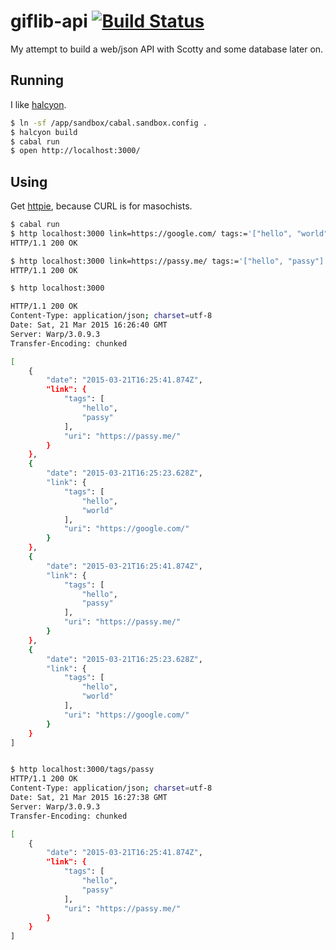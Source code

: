 # giflib-api [![Build Status](https://travis-ci.org/passy/giflib-api.svg)](https://travis-ci.org/passy/giflib-api)

My attempt to build a web/json API with Scotty and some database later on.

## Running

I like [halcyon](https://halcyon.sh/).

```bash
$ ln -sf /app/sandbox/cabal.sandbox.config .
$ halcyon build
$ cabal run
$ open http://localhost:3000/
```

## Using

Get [httpie](http://httpie.org), because CURL is for masochists.

```bash
$ cabal run
$ http localhost:3000 link=https://google.com/ tags:='["hello", "world"]'
HTTP/1.1 200 OK

$ http localhost:3000 link=https://passy.me/ tags:='["hello", "passy"]'
HTTP/1.1 200 OK

$ http localhost:3000

HTTP/1.1 200 OK
Content-Type: application/json; charset=utf-8
Date: Sat, 21 Mar 2015 16:26:40 GMT
Server: Warp/3.0.9.3
Transfer-Encoding: chunked

[
    {
        "date": "2015-03-21T16:25:41.874Z",
        "link": {
            "tags": [
                "hello",
                "passy"
            ],
            "uri": "https://passy.me/"
        }
    },
    {
        "date": "2015-03-21T16:25:23.628Z",
        "link": {
            "tags": [
                "hello",
                "world"
            ],
            "uri": "https://google.com/"
        }
    },
    {
        "date": "2015-03-21T16:25:41.874Z",
        "link": {
            "tags": [
                "hello",
                "passy"
            ],
            "uri": "https://passy.me/"
        }
    },
    {
        "date": "2015-03-21T16:25:23.628Z",
        "link": {
            "tags": [
                "hello",
                "world"
            ],
            "uri": "https://google.com/"
        }
    }
]


$ http localhost:3000/tags/passy
HTTP/1.1 200 OK
Content-Type: application/json; charset=utf-8
Date: Sat, 21 Mar 2015 16:27:38 GMT
Server: Warp/3.0.9.3
Transfer-Encoding: chunked

[
    {
        "date": "2015-03-21T16:25:41.874Z",
        "link": {
            "tags": [
                "hello",
                "passy"
            ],
            "uri": "https://passy.me/"
        }
    }
]

```
